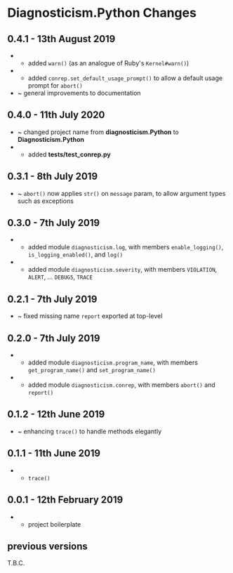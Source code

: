 # **Diagnosticism.Python** Changes

## 0.4.1 - 13th August 2019

* + added ``warn()`` (as an analogue of Ruby's ``Kernel#warn()``)
* + added ``conrep.set_default_usage_prompt()`` to allow a default usage prompt for ``abort()``
* ~ general improvements to documentation

## 0.4.0 - 11th July 2020

* ~ changed project name from **diagnosticism.Python** to **Diagnosticism.Python**
* + added **tests/test_conrep.py**

## 0.3.1 - 8th July 2019

* ~ ``abort()`` now applies ``str()`` on ``message`` param, to allow argument types such as exceptions

## 0.3.0 - 7th July 2019

* + added module ``diagnosticism.log``, with members ``enable_logging()``, ``is_logging_enabled()``, and ``log()``
* + added module ``diagnosticism.severity``, with members ``VIOLATION``, ``ALERT``, ... ``DEBUG5``, ``TRACE``

## 0.2.1 - 7th July 2019

* ~ fixed missing name ``report`` exported at top-level

## 0.2.0 - 7th July 2019

* + added module ``diagnosticism.program_name``, with members ``get_program_name()`` and ``set_program_name()``
* + added module ``diagnosticism.conrep``, with members ``abort()`` and ``report()``

## 0.1.2 - 12th June 2019

* ~ enhancing ``trace()`` to handle methods elegantly

## 0.1.1 - 11th June 2019

* + ``trace()``

## 0.0.1 - 12th February 2019

* + project boilerplate



## previous versions

T.B.C.



